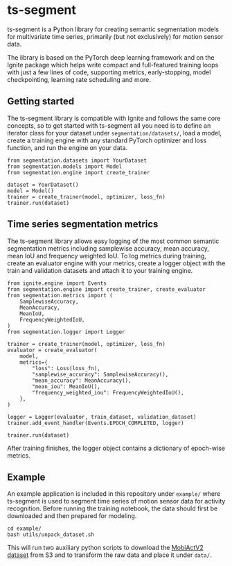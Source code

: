 # ts-segment

ts-segment is a Python library for creating semantic segmentation models for multivariate time series, primarily (but not exclusively) for motion sensor data.

The library is based on the PyTorch deep learning framework and on the Ignite package which helps write compact and full-featured training loops with just a few lines of code, supporting metrics, early-stopping, model checkpointing, learning rate scheduling and more.

## Getting started
The ts-segment library is compatible with Ignite and follows the same core concepts, so to get started with ts-segment all you need is to define an iterator class for your dataset under `segmentation/datasets/`, load a model, create a training engine with any standard PyTorch optimizer and loss function, and run the engine on your data.
```
from segmentation.datasets import YourDataset
from segmentation.models import Model
from segmentation.engine import create_trainer

dataset = YourDataset()
model = Model()
trainer = create_trainer(model, optimizer, loss_fn)
trainer.run(dataset)
```

## Time series segmentation metrics
The ts-segment library allows easy logging of the most common semantic segmentation metrics including samplewise accuracy, mean accuracy, mean IoU and frequency weighted IoU. To log metrics during training, create an evaluator engine with your metrics, create a logger object with the train and validation datasets and attach it to your training engine.

```
from ignite.engine import Events
from segmentation.engine import create_trainer, create_evaluator
from segmentation.metrics import (
    SamplewiseAccuracy,
    MeanAccuracy,
    MeanIoU,
    FrequencyWeightedIoU,
)
from segmentation.logger import Logger

trainer = create_trainer(model, optimizer, loss_fn)
evaluator = create_evaluator(
    model,
    metrics={
        "loss": Loss(loss_fn),
        "samplewise_accuracy": SamplewiseAccuracy(),
        "mean_accuracy": MeanAccuracy(),
        "mean_iou": MeanIoU(),
        "frequency_weighted_iou": FrequencyWeightedIoU(),
    },
)

logger = Logger(evaluator, train_dataset, validation_dataset)
trainer.add_event_handler(Events.EPOCH_COMPLETED, logger)

trainer.run(dataset)
```
After training finishes, the logger object contains a dictionary of epoch-wise metrics.

## Example
An example application is included in this repository under `example/` where ts-segment is used to segment time series of motion sensor data for activity recognition. Before running the training notebook, the data should first be downloaded and then prepared for modeling.
```
cd example/
bash utils/unpack_dataset.sh
```
This will run two auxiliary python scripts to download the [MobiActV2 dataset](https://bmi.teicrete.gr/en/the-mobifall-and-mobiact-datasets-2/) from S3 and to transform the raw data and place it under `data/`.
